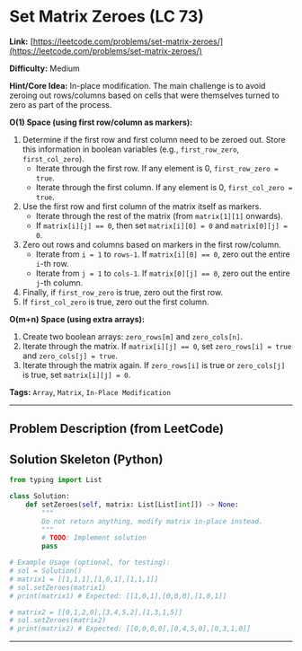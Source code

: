 # Set Matrix Zeroes (LC 73)

**Link:** [https://leetcode.com/problems/set-matrix-zeroes/](https://leetcode.com/problems/set-matrix-zeroes/)

**Difficulty:** Medium

**Hint/Core Idea:**
In-place modification. The main challenge is to avoid zeroing out rows/columns based on cells that were themselves turned to zero as part of the process.

**O(1) Space (using first row/column as markers):**
1.  Determine if the first row and first column need to be zeroed out. Store this information in boolean variables (e.g., `first_row_zero`, `first_col_zero`).
    - Iterate through the first row. If any element is 0, `first_row_zero = true`.
    - Iterate through the first column. If any element is 0, `first_col_zero = true`.
2.  Use the first row and first column of the matrix itself as markers.
    - Iterate through the rest of the matrix (from `matrix[1][1]` onwards).
    - If `matrix[i][j] == 0`, then set `matrix[i][0] = 0` and `matrix[0][j] = 0`.
3.  Zero out rows and columns based on markers in the first row/column.
    - Iterate from `i = 1` to `rows-1`. If `matrix[i][0] == 0`, zero out the entire `i`-th row.
    - Iterate from `j = 1` to `cols-1`. If `matrix[0][j] == 0`, zero out the entire `j`-th column.
4.  Finally, if `first_row_zero` is true, zero out the first row.
5.  If `first_col_zero` is true, zero out the first column.

**O(m+n) Space (using extra arrays):**
1. Create two boolean arrays: `zero_rows[m]` and `zero_cols[n]`.
2. Iterate through the matrix. If `matrix[i][j] == 0`, set `zero_rows[i] = true` and `zero_cols[j] = true`.
3. Iterate through the matrix again. If `zero_rows[i]` is true or `zero_cols[j]` is true, set `matrix[i][j] = 0`.

**Tags:** `Array`, `Matrix`, `In-Place Modification`

---
## Problem Description (from LeetCode)

<!-- Placeholder for the full problem description from LeetCode.
     Copy the problem description here from the LeetCode page for easy reference.
     Example: Given an m x n integer matrix, if an element is 0, set its entire row and column to 0's. You must do it in-place.
-->


## Solution Skeleton (Python)

```python
from typing import List

class Solution:
    def setZeroes(self, matrix: List[List[int]]) -> None:
        """
        Do not return anything, modify matrix in-place instead.
        """
        # TODO: Implement solution
        pass

# Example Usage (optional, for testing):
# sol = Solution()
# matrix1 = [[1,1,1],[1,0,1],[1,1,1]]
# sol.setZeroes(matrix1)
# print(matrix1) # Expected: [[1,0,1],[0,0,0],[1,0,1]]

# matrix2 = [[0,1,2,0],[3,4,5,2],[1,3,1,5]]
# sol.setZeroes(matrix2)
# print(matrix2) # Expected: [[0,0,0,0],[0,4,5,0],[0,3,1,0]]
```
---
